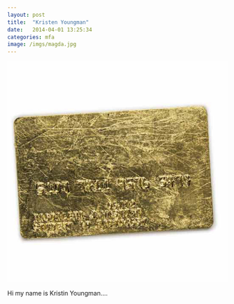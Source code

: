 ```yaml
---
layout: post
title:  "Kristen Youngman"
date:   2014-04-01 13:25:34
categories: mfa
image: /imgs/magda.jpg
---
```


<img class="img-responsive" src="/imgs/magda.jpg">
<p class="lead">Hi my name is Kristin Youngman.... </p>
